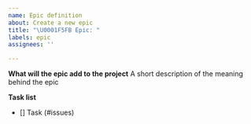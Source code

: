 ```yaml
---
name: Epic definition
about: Create a new epic
title: "\U0001F5FB Epic: "
labels: epic
assignees: ''

---
```


**What will the epic add to the project**
A short description of the meaning behind the epic

**Task list**
- [] Task (#issues)
